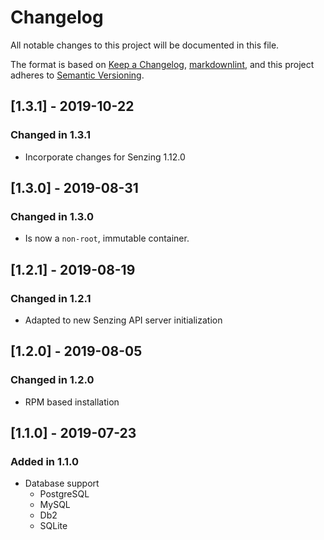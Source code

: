 # Changelog

All notable changes to this project will be documented in this file.

The format is based on [Keep a Changelog](https://keepachangelog.com/en/1.0.0/),
[markdownlint](https://dlaa.me/markdownlint/),
and this project adheres to [Semantic Versioning](https://semver.org/spec/v2.0.0.html).

## [1.3.1] - 2019-10-22

### Changed in 1.3.1

- Incorporate changes for Senzing 1.12.0

## [1.3.0] - 2019-08-31

### Changed in 1.3.0

- Is now a `non-root`, immutable container.

## [1.2.1] - 2019-08-19

### Changed in 1.2.1

- Adapted to new Senzing API server initialization

## [1.2.0] - 2019-08-05

### Changed in 1.2.0

- RPM based installation

## [1.1.0] - 2019-07-23

### Added in 1.1.0

- Database support
  - PostgreSQL
  - MySQL
  - Db2
  - SQLite
